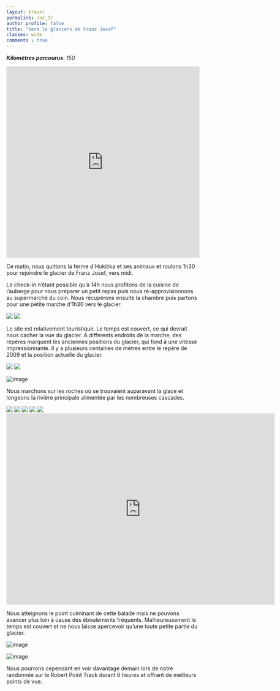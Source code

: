 ```yaml
---
layout: travel
permalink: /nz_7/
author_profile: false
title: "Vers le glaciers de Franz Josef"
classes: wide
comments : true
---
```


<!-- jQuery 1.8 or later, 33 KB -->
<script src="https://ajax.googleapis.com/ajax/libs/jquery/1.11.1/jquery.min.js"></script>

<!-- Fotorama from CDNJS, 19 KB -->
<link  href="https://cdnjs.cloudflare.com/ajax/libs/fotorama/4.6.4/fotorama.css" rel="stylesheet">
<script src="https://cdnjs.cloudflare.com/ajax/libs/fotorama/4.6.4/fotorama.js"></script>

***Kilomètres parcourus***: *150*

<iframe src="https://www.google.com/maps/d/u/0/embed?mid=198SOFes846XBof_n5QVGq5qbu2zNXN1n" width="100%" height="500" frameBorder="0"></iframe>

<br>

Ce matin, nous quittons la ferme d'Hokitika et ses animaux et roulons 1h30 pour rejoindre le glacier de Franz Josef, vers midi.

Le check-in n’étant possible qu’à 14h nous profitons de la cuisine de l’auberge pour nous préparer un petit repas puis nous ré-approvisionnons au supermarché du coin. Nous récupérons ensuite la chambre puis partons pour une petite marche d’1h30 vers le glacier. 

<div class="fotorama">
  <img src="https://drive.google.com/uc?id=17hmZRal_v3wSkfwi8Ly7V9WYNH0QZN9h">
  <img src="https://drive.google.com/uc?id=1HA2ovBW1DM0fu_FC8zxWj5eY08PNhyk8">
</div>

Le site est relativement touristique. Le temps est couvert, ce qui devrait nous cacher la vue du glacier. A différents endroits de la marche, des repères marquent les anciennes positions du glacier, qui fond à une vitesse impressionnante. Il y a plusieurs centaines de mètres entre le repère de 2009 et la position actuelle du glacier. 

<div class="fotorama">
  <img src="https://drive.google.com/uc?id=1b8Y2_23m_o_p038_Zgo-an4Kde3eJkg_">
  <img src="https://drive.google.com/uc?id=1yYnA5p8r0zObsVKnuxtBc2D2tcCffuec">
</div>

![image](https://drive.google.com/uc?id=1SryXcyftOP3vnvppSeGeCY-QJxxXWDK9)

Nous marchons sur les roches où se trouvaient auparavant la glace et longeons la rivière principale alimentée par les nombreuses cascades. 

<div class="fotorama">
  <img src="https://drive.google.com/uc?id=192sFLf923dsEI0N9bNEeUiioNGW-at4j">
  <img src="https://drive.google.com/uc?id=1qGvUOT6-0DM_K1gaoV8z9cTI94KZ8p3V">
  <img src="https://drive.google.com/uc?id=1WYr4N66J6I0aCKhkcbH2jizln7LdcfLb">
  <img src="https://drive.google.com/uc?id=1WvIOudDMYtu-2NpNA_pxBp2Dr-oTGlCP">
  <img src="https://drive.google.com/uc?id=1qOb6nBAF2MoReRXkP96Q4-RsDqwZpjhB">
</div>


<iframe width="700" height="500" src="https://www.youtube.com/embed/kV2iCpitqKs" frameborder="0" allow="accelerometer; autoplay; encrypted-media; gyroscope; picture-in-picture" allowfullscreen></iframe>

<br>

Nous atteignons le point culminant de cette balade mais ne pouvons avancer plus loin à cause des éboulements fréquents. Malheureusement le temps est couvert et ne nous laisse apercevoir qu’une toute petite partie du glacier. 

![image](https://drive.google.com/uc?id=1f6Mcu63fAK0puwQHSFQd9xIyYnDHs6U-)

![image](https://drive.google.com/uc?id=1qQnVdgh1Uftpb8B_8OY6b32CKMizHCxH)

Nous pourrons cependant en voir davantage demain lors de notre randonnée sur le Robert Point Track durant 6 heures et offrant de meilleurs points de vue.
